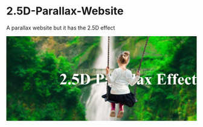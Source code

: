 # 2.5D-Parallax-Website
A parallax website but it has the 2.5D effect

![Preview](2.5parralax.png?raw=true)
